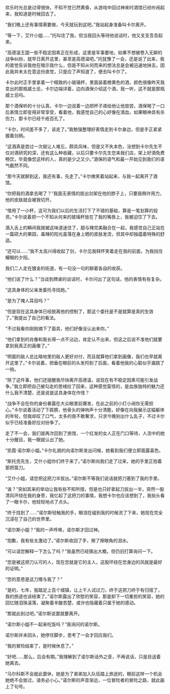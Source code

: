 欢乐时光总是过得很快，不知不觉已然黄昏，从游戏中回过神来时酒馆已经吵闹起来，我知道是时候回去了。

“我们晚上还有事情需要做，今天就玩到这吧。”我站起身准备叫卡尔离开。

“等一下，艾什小姐……”托叫住了我，但当我回头等待他说话时，他又支支吾吾起来。

“高德温王国一些不稳定因素正在形成，这里是军事要地，如果不想被卷入无聊的战争纠纷，就早日离开这里，甚至是高德温吧。”托犹豫了一会，还是说了出来，我的直觉告诉我他在暗示我什么，但是不知从何而来的想法总是会被迅速地抹去，因此我并未太在意这份直觉，只是应了声知道了，便去叫卡尔了。

卡尔此时正手里拿着一个精致的小玻璃杯，里面装着橙黄色的酒，颜色很像昨天我变出的那瓶威士忌，卡尔边端详着，边向酒保介绍这个酒，我一听，这不就是那瓶威士忌吗。

那个酒保听的十分认真，卡尔一边说着一边把杯子递给他让他尝尝，酒保喝了一口后表情立即变得非常享受，看着他，我感觉自己的心好像在滴血，如果眼神具有杀伤力，那卡尔已经千疮百孔了。

“卡尔，时间差不多了，该走了。”我勉强整理好表情走到卡尔身边，但是手正紧紧握着剑柄。

“这酒真是尝过一次就让人难忘，颇具风味，但是又不失本色，没想到卡尔先生不仅对酒研究的深，还有这么种收藏，以后只要卡尔先生您来我们店，架上好酒免费畅饮，毕竟像您这样的人，真的是少之又少。”酒保的语气和最一开始见到我们的语气截然不同。

“那今天就聊到这，我还有事，先走了。”卡尔微笑着站起来，与我一起离开了酒馆。

“你把我的酒拿去喝了？”我面无表情的拔出剑架在他的脖子上，只要我稍许用力，他的皮肤就会被我切开。

“借用了一小杯，这可为我们以后的生活打下了不错的基础，算是一笔划算的投资。”卡尔说着把一个不知从何来的玻璃杯放在了我的嘴唇上，我被迫饮了下去。

酒入舌上的瞬间我就被这味道迷住了，甜与辣完美融合在一起，我感觉自己正站在一篇硕大的果园，毒辣的阳光虽落在身上晒的皮肤发烫，但其中却独蕴着特殊的舒适。

“还可以……”我不太高兴得收起了剑，卡尔见我释怀笑着走在我的前面，为我挡住耀眼的夕阳。

我们二人走在镀金的街道，有一句没一句的聊着各自的收获。

“他们说了什么？”当谈到牌桌的谈话时，卡尔问出了这句话，他的表情有些复杂。

“这具身体的父亲发委托寻找她。”

“是为了掩人耳目吗？”

“但是现在这具身体已经脱离他的控制了，那这个委托是不是就算是真的生效了。”我提出了自己的看法。

“不过我看你刚刚摘下了面具，他们好像没认出来你。” 

“他们拿到的肖像和我长得一点不沾边，肯定认不出来，但这之后说不准他们就要拿到我真正的画像了。”

“明面的敌人总比暗地里的敌人更好对付，而且就算他们拿到画像，我们也早就离开这里了。”卡尔说着，把垂在眼前的头发捋到了后面，看着他我的心脏似乎漏跳了一拍。

“除了这件事，他们还提醒我尽快离开高德温，说现在有不稳定因素可能引发战争。”我立即把自己被勾走的思绪拉了回来，这种感觉蛮怪的，是血族独特的魅力还什么我不清楚，还是说是这具身体在作怪？

“战争不会在你的身份暴露在大众眼里前爆发，在此之前的小打小闹你无需担心。”卡尔说着活动了下肩膀，他骨头的弹响声十分清脆，好像在向我展示这幅躯体的年轻，但我却叹了口气，太多的我不敢奢求，只求今晚别出什么乱子，不过卡尔似乎已经准备好应对纷争了。

走了不一会，我们就再次回到了旅馆，一个红发的女人正在门口等待，人流中的她十分醒目，我一眼就认出了她。

“凯霞·诺尔斯小姐。”卡尔礼貌的向诺尔斯发出问候，她看到我们便立即面露喜色。

“斯托克先生，艾什小姐你们终于来了。”诺尔斯向我们走了过来，她的手里正抱着那把苗刀。

“艾什小姐，请您把这把刀半拔出。”诺尔斯不等我们说话就把刀塞到了我的手里。

“诶？”突如其来的举动让我有些不知所措，但是也只好拿起刀拔出一半，突然一股清风环绕在我的身旁，我忆起了这把刀的事情，我想卡尔也应该想到了，我抬头看了一眼卡尔，他轻轻地点了点头。

“终于找到了……”诺尔斯轻触我的手，眼泪在碰到我的时候流了下来，她现在完全沉浸在了自己的世界里。

“诺尔斯小姐？”我的一声呼唤，诺尔斯才回过神。

“抱歉，我有些太激动了。”诺尔斯收回了手，擦了擦眼角的泪水。

“可以请您解释一下怎么了吗？”我虽然已经猜出大概，但仍旧打算询问一下。

“您是被这把刀认可的人，现在您就是它的主人，这股环绕在您身边的风就是最好的证明。”

“您的意思是这刀赠与我了？”

“是的，七年，我踏足上百个城镇，让上千人试过刀，终于这把刀终于有归宿了，我的旅途也该结束了。”诺尔斯露出了欣慰的笑容，那是卸下一切重担的笑容，她的回忆随泪珠滚落，凝聚着辛酸苦楚，或许也隐藏着只属于她的感动。

“那就此别过吧。”诺尔斯说罢就要离开。

“诺尔斯小姐不一起来吃饭吗？”我询问的诺尔斯。

诺尔斯并未回头，她停住脚步，思考了一会才回应我们。

“我的冒险结束了，是时候休息了。”

“好吧……那么，后会有期。”我理解到了诺尔斯话外之音，不再说话，只是目送着她离去。

“马尔科斯不会就此罢休，她是为了弟弟加入队伍踏上旅途的，眼前这样一个机会她绝不会放过，请务必小心。”诺尔斯的声音渐远，一位冒险者的冒险之路，就此画上了句号。

